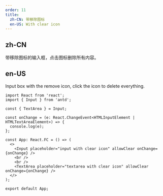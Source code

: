 ```yaml
---
order: 11
title:
  zh-CN: 带移除图标
  en-US: With clear icon
---
```


## zh-CN

带移除图标的输入框，点击图标删除所有内容。

## en-US

Input box with the remove icon, click the icon to delete everything.

```tsx
import React from 'react';
import { Input } from 'antd';

const { TextArea } = Input;

const onChange = (e: React.ChangeEvent<HTMLInputElement | HTMLTextAreaElement>) => {
  console.log(e);
};

const App: React.FC = () => (
  <>
    <Input placeholder="input with clear icon" allowClear onChange={onChange} />
    <br />
    <br />
    <TextArea placeholder="textarea with clear icon" allowClear onChange={onChange} />
  </>
);

export default App;
```
